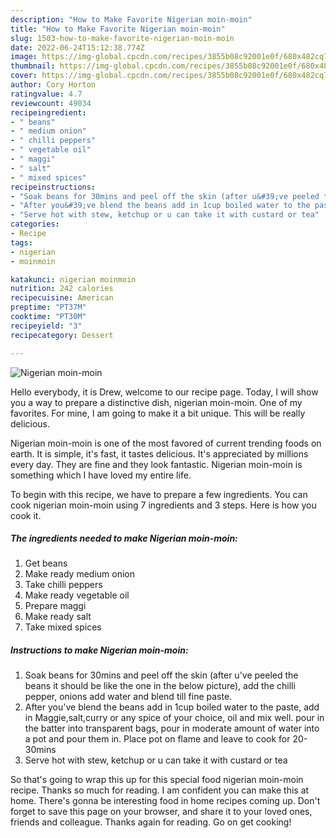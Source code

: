 ```yaml
---
description: "How to Make Favorite Nigerian moin-moin"
title: "How to Make Favorite Nigerian moin-moin"
slug: 1503-how-to-make-favorite-nigerian-moin-moin
date: 2022-06-24T15:12:38.774Z
image: https://img-global.cpcdn.com/recipes/3855b08c92001e0f/680x482cq70/nigerian-moin-moin-recipe-main-photo.jpg
thumbnail: https://img-global.cpcdn.com/recipes/3855b08c92001e0f/680x482cq70/nigerian-moin-moin-recipe-main-photo.jpg
cover: https://img-global.cpcdn.com/recipes/3855b08c92001e0f/680x482cq70/nigerian-moin-moin-recipe-main-photo.jpg
author: Cory Horton
ratingvalue: 4.7
reviewcount: 49034
recipeingredient:
- " beans"
- " medium onion"
- " chilli peppers"
- " vegetable oil"
- " maggi"
- " salt"
- " mixed spices"
recipeinstructions:
- "Soak beans for 30mins and peel off the skin (after u&#39;ve peeled the beans it should be like the one in the below picture), add the chilli pepper, onions add water and blend till fine paste."
- "After you&#39;ve blend the beans add in 1cup boiled water to the paste, add in Maggie,salt,curry or any spice of your choice, oil and mix well. pour in the batter into transparent bags, pour in moderate amount of water into a pot and pour them in. Place pot on flame and leave to cook for 20-30mins"
- "Serve hot with stew, ketchup or u can take it with custard or tea"
categories:
- Recipe
tags:
- nigerian
- moinmoin

katakunci: nigerian moinmoin 
nutrition: 242 calories
recipecuisine: American
preptime: "PT37M"
cooktime: "PT30M"
recipeyield: "3"
recipecategory: Dessert

---
```



![Nigerian moin-moin](https://img-global.cpcdn.com/recipes/3855b08c92001e0f/680x482cq70/nigerian-moin-moin-recipe-main-photo.jpg)

Hello everybody, it is Drew, welcome to our recipe page. Today, I will show you a way to prepare a distinctive dish, nigerian moin-moin. One of my favorites. For mine, I am going to make it a bit unique. This will be really delicious.



Nigerian moin-moin is one of the most favored of current trending foods on earth. It is simple, it's fast, it tastes delicious. It's appreciated by millions every day. They are fine and they look fantastic. Nigerian moin-moin is something which I have loved my entire life.


To begin with this recipe, we have to prepare a few ingredients. You can cook nigerian moin-moin using 7 ingredients and 3 steps. Here is how you cook it.

<!--inarticleads1-->

##### The ingredients needed to make Nigerian moin-moin:

1. Get  beans
1. Make ready  medium onion
1. Take  chilli peppers
1. Make ready  vegetable oil
1. Prepare  maggi
1. Make ready  salt
1. Take  mixed spices




<!--inarticleads2-->

##### Instructions to make Nigerian moin-moin:

1. Soak beans for 30mins and peel off the skin (after u&#39;ve peeled the beans it should be like the one in the below picture), add the chilli pepper, onions add water and blend till fine paste.
1. After you&#39;ve blend the beans add in 1cup boiled water to the paste, add in Maggie,salt,curry or any spice of your choice, oil and mix well. pour in the batter into transparent bags, pour in moderate amount of water into a pot and pour them in. Place pot on flame and leave to cook for 20-30mins
1. Serve hot with stew, ketchup or u can take it with custard or tea




So that's going to wrap this up for this special food nigerian moin-moin recipe. Thanks so much for reading. I am confident you can make this at home. There's gonna be interesting food in home recipes coming up. Don't forget to save this page on your browser, and share it to your loved ones, friends and colleague. Thanks again for reading. Go on get cooking!
